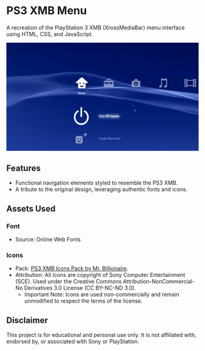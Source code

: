 # PS3 XMB Menu

A recreation of the PlayStation 3 XMB (XrossMediaBar) menu interface using HTML, CSS, and JavaScript.

![menu_gif](/docs/menu.gif)

## Features

* Functional navigation elements styled to resemble the PS3 XMB.
* A tribute to the original design, leveraging authentic fonts and icons.

## Assets Used

### Font

* Source: Online Web Fonts

### Icons

* Pack: [PS3 XMB Icons Pack by Mr. Billionaire](https://www.deviantart.com/mr-billionaire/art/Sony-PS3-XMB-Icons-Pack-139829567).
* Attribution: All icons are copyright of Sony Computer Entertainment (SCE).
Used under the Creative Commons Attribution-NonCommercial-No Derivatives 3.0 License (CC BY-NC-ND 3.0).
  * Important Note: Icons are used non-commercially and remain unmodified to respect the terms of the license.

## Disclaimer

This project is for educational and personal use only.
It is not affiliated with, endorsed by, or associated with Sony or PlayStation.
